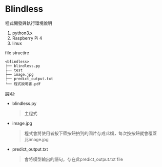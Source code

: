 # Blindless

程式開發與執行環境說明 
1. python3.x 
2. Raspberry Pi 4 
3. linux


file structire
```
<blindless>
├── blindless.py
├── test
├── image.jpg
├── predict_output.txt
└── 程式說明書.pdf
```


說明:
- blindless.py 
  >主程式
- image.jpg 
  >程式會將使用者按下藍按鈕拍到的圖片存成此檔，每次按按鈕就會覆蓋此image.jpg
- predict_output.txt 
  >會將模型輸出的語句，存在此predict_output.txt file
